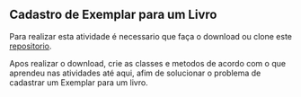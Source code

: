 ## Cadastro de Exemplar para um Livro

Para realizar esta atividade é necessario que faça o download ou clone este [repositorio](https://github.com/zup-academy/nossa-biblioteca). 

Apos realizar o download, crie as classes e metodos de acordo com o que aprendeu nas atividades até aqui, afim de solucionar o problema de cadastrar um Exemplar para um livro.